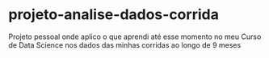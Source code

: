 # projeto-analise-dados-corrida
Projeto pessoal onde aplico o que aprendi até esse momento no meu Curso de Data Science nos dados das minhas corridas ao longo de 9 meses
